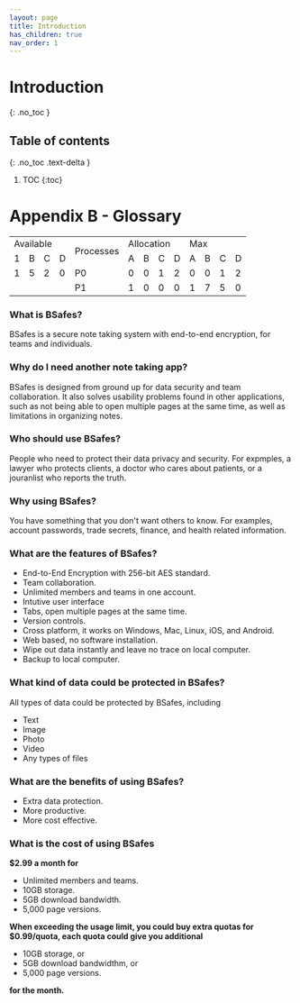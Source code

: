 ```yaml
---
layout: page
title: Introduction 
has_children: true
nav_order: 1
---
```

# Introduction
{: .no_toc }

## Table of contents
{: .no_toc .text-delta }

1. TOC
{:toc}

# Appendix B - Glossary


<table>
  <tr>
    <td colspan="4">
      Available
    </td>
    <td rowspan="2">
      Processes
    </td>
    <td colspan="4">
      Allocation
    </td>
    <td colspan="4">
      Max
    </td>
  </tr>
  <tr>
    <td>
      1
    </td>
    <td>
      B
    </td>
    <td>
      C
    </td>
    <td>
      D
    </td>
    <td>
      A
    </td>
    <td>
      B
    </td>
    <td>
      C
    </td>
    <td>
      D
    </td>
    <td>
      A
    </td>
    <td>
      B
    </td>
    <td>
      C
    </td>
    <td>
      D
    </td>
  </tr>
  <tr>
    <td>
      1
    </td>
    <td>
      5
    </td>
    <td>
      2
    </td>
    <td>
      0
    </td>
    <td>
      P0
    </td>
    <td>
      0
    </td>
    <td>
      0
    </td>
    <td>
      1
    </td>
    <td>
      2
    </td>
    <td>
      0
    </td>
    <td>
      0
    </td>
    <td>
      1
    </td>
    <td>
      2
    </td>
  </tr>
  <tr>
    <td colspan="4">
    </td>
    <td>
      P1
    </td>
    <td>
      1
    </td>
    <td>
      0
    </td>
    <td>
      0
    </td>
    <td>
      0
    </td>
    <td>
      1
    </td>
    <td>
      7
    </td>
    <td>
      5
    </td>
    <td>
      0
    </td>
  </tr>
</table>


### What is BSafes?
BSafes is a secure note taking system with end-to-end encryption, for teams and individuals.
### Why do I need another note taking app?
BSafes is designed from ground up for data security and team collaboration. It also solves usability problems found in other applications, such as not being able to open multiple pages at the same time, as well as limitations in organizing notes.
### Who should use BSafes?
People who need to protect their data privacy and security. For expmples, a lawyer who protects clients, a doctor who cares about patients, or a jouranlist who reports the truth. 
### Why using BSafes?
You have something that you don't want others to know. For examples, account passwords, trade secrets, finance, and health related information.
### What are the features of BSafes?
* End-to-End Encryption with 256-bit AES standard.
* Team collaboration.
* Unlimited members and teams in one account.
* Intutive user interface
* Tabs, open multiple pages at the same time.
* Version controls.
* Cross platform, it works on Windows, Mac, Linux, iOS, and Android.
* Web based, no software installation.
* Wipe out data instantly and leave no trace on local computer.
* Backup to local computer.

### What kind of data could be protected in BSafes?
All types of data could be protected by BSafes, including
* Text
* Image
* Photo
* Video
* Any types of files 

### What are the benefits of using BSafes?
* Extra data protection.
* More productive.
* More cost effective.

### What is the cost of using BSafes
**$2.99 a month for** 
* Unlimited members and teams.
* 10GB storage.
* 5GB download bandwidth. 
* 5,000 page versions. 

**When exceeding the usage limit, you could buy extra quotas for $0.99/quota, each quota could give you additional**
* 10GB storage, or 
* 5GB download bandwidthm, or 
* 5,000 page versions.

**for the month.**
